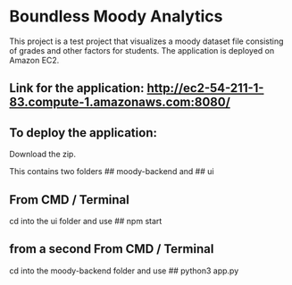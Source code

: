 # Boundless Moody Analytics
This project is a test project that visualizes a moody dataset file consisting of grades and other factors for students.
The application is deployed on Amazon EC2.

## Link for the application: http://ec2-54-211-1-83.compute-1.amazonaws.com:8080/

## To deploy the application: 
Download the zip. 

This contains two folders ## moody-backend and ## ui

## From CMD / Terminal 

cd into the ui folder and use ## npm start

## from a second From CMD / Terminal 

cd into the moody-backend folder and use ## python3 app.py

